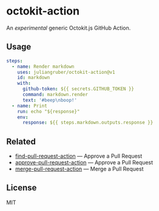 # octokit-action

An _experimental_ generic Octokit.js GitHub Action.

## Usage

```yaml
steps:
  - name: Render markdown
    uses: juliangruber/octokit-action@v1
    id: markdown
    with:
      github-token: ${{ secrets.GITHUB_TOKEN }}
      command: markdown.render
      text: '#beep\nboop!'
  - name: Print
    run: echo "${response}"
    env:
      response: ${{ steps.markdown.outputs.response }}
```


## Related

- [find-pull-request-action](https://github.com/juliangruber/find-pull-request-action) &mdash; Approve a Pull Request
- [approve-pull-request-action](https://github.com/juliangruber/approve-pull-request-action) &mdash; Approve a Pull Request
- [merge-pull-request-action](https://github.com/juliangruber/merge-pull-request-action) &mdash; Merge a Pull Request

## License

MIT
